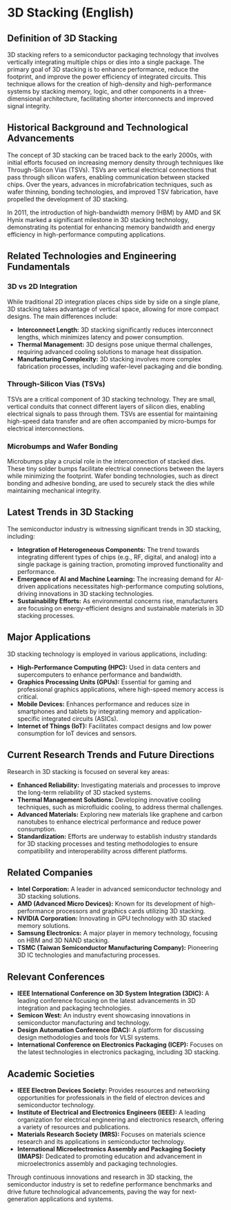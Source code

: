 # 3D Stacking (English)

## Definition of 3D Stacking
3D stacking refers to a semiconductor packaging technology that involves vertically integrating multiple chips or dies into a single package. The primary goal of 3D stacking is to enhance performance, reduce the footprint, and improve the power efficiency of integrated circuits. This technique allows for the creation of high-density and high-performance systems by stacking memory, logic, and other components in a three-dimensional architecture, facilitating shorter interconnects and improved signal integrity.

## Historical Background and Technological Advancements
The concept of 3D stacking can be traced back to the early 2000s, with initial efforts focused on increasing memory density through techniques like Through-Silicon Vias (TSVs). TSVs are vertical electrical connections that pass through silicon wafers, enabling communication between stacked chips. Over the years, advances in microfabrication techniques, such as wafer thinning, bonding technologies, and improved TSV fabrication, have propelled the development of 3D stacking. 

In 2011, the introduction of high-bandwidth memory (HBM) by AMD and SK Hynix marked a significant milestone in 3D stacking technology, demonstrating its potential for enhancing memory bandwidth and energy efficiency in high-performance computing applications.

## Related Technologies and Engineering Fundamentals
### 3D vs 2D Integration
While traditional 2D integration places chips side by side on a single plane, 3D stacking takes advantage of vertical space, allowing for more compact designs. The main differences include:
- **Interconnect Length:** 3D stacking significantly reduces interconnect lengths, which minimizes latency and power consumption.
- **Thermal Management:** 3D designs pose unique thermal challenges, requiring advanced cooling solutions to manage heat dissipation.
- **Manufacturing Complexity:** 3D stacking involves more complex fabrication processes, including wafer-level packaging and die bonding.

### Through-Silicon Vias (TSVs)
TSVs are a critical component of 3D stacking technology. They are small, vertical conduits that connect different layers of silicon dies, enabling electrical signals to pass through them. TSVs are essential for maintaining high-speed data transfer and are often accompanied by micro-bumps for electrical interconnections.

### Microbumps and Wafer Bonding
Microbumps play a crucial role in the interconnection of stacked dies. These tiny solder bumps facilitate electrical connections between the layers while minimizing the footprint. Wafer bonding technologies, such as direct bonding and adhesive bonding, are used to securely stack the dies while maintaining mechanical integrity.

## Latest Trends in 3D Stacking
The semiconductor industry is witnessing significant trends in 3D stacking, including:
- **Integration of Heterogeneous Components:** The trend towards integrating different types of chips (e.g., RF, digital, and analog) into a single package is gaining traction, promoting improved functionality and performance.
- **Emergence of AI and Machine Learning:** The increasing demand for AI-driven applications necessitates high-performance computing solutions, driving innovations in 3D stacking technologies.
- **Sustainability Efforts:** As environmental concerns rise, manufacturers are focusing on energy-efficient designs and sustainable materials in 3D stacking processes.

## Major Applications
3D stacking technology is employed in various applications, including:
- **High-Performance Computing (HPC):** Used in data centers and supercomputers to enhance performance and bandwidth.
- **Graphics Processing Units (GPUs):** Essential for gaming and professional graphics applications, where high-speed memory access is critical.
- **Mobile Devices:** Enhances performance and reduces size in smartphones and tablets by integrating memory and application-specific integrated circuits (ASICs).
- **Internet of Things (IoT):** Facilitates compact designs and low power consumption for IoT devices and sensors.

## Current Research Trends and Future Directions
Research in 3D stacking is focused on several key areas:
- **Enhanced Reliability:** Investigating materials and processes to improve the long-term reliability of 3D stacked systems.
- **Thermal Management Solutions:** Developing innovative cooling techniques, such as microfluidic cooling, to address thermal challenges.
- **Advanced Materials:** Exploring new materials like graphene and carbon nanotubes to enhance electrical performance and reduce power consumption.
- **Standardization:** Efforts are underway to establish industry standards for 3D stacking processes and testing methodologies to ensure compatibility and interoperability across different platforms.

## Related Companies
- **Intel Corporation:** A leader in advanced semiconductor technology and 3D stacking solutions.
- **AMD (Advanced Micro Devices):** Known for its development of high-performance processors and graphics cards utilizing 3D stacking.
- **NVIDIA Corporation:** Innovating in GPU technology with 3D stacked memory solutions.
- **Samsung Electronics:** A major player in memory technology, focusing on HBM and 3D NAND stacking.
- **TSMC (Taiwan Semiconductor Manufacturing Company):** Pioneering 3D IC technologies and manufacturing processes.

## Relevant Conferences
- **IEEE International Conference on 3D System Integration (3DIC):** A leading conference focusing on the latest advancements in 3D integration and packaging technologies.
- **Semicon West:** An industry event showcasing innovations in semiconductor manufacturing and technology.
- **Design Automation Conference (DAC):** A platform for discussing design methodologies and tools for VLSI systems.
- **International Conference on Electronics Packaging (ICEP):** Focuses on the latest technologies in electronics packaging, including 3D stacking.

## Academic Societies
- **IEEE Electron Devices Society:** Provides resources and networking opportunities for professionals in the field of electron devices and semiconductor technology.
- **Institute of Electrical and Electronics Engineers (IEEE):** A leading organization for electrical engineering and electronics research, offering a variety of resources and publications.
- **Materials Research Society (MRS):** Focuses on materials science research and its applications in semiconductor technology.
- **International Microelectronics Assembly and Packaging Society (IMAPS):** Dedicated to promoting education and advancement in microelectronics assembly and packaging technologies.

Through continuous innovations and research in 3D stacking, the semiconductor industry is set to redefine performance benchmarks and drive future technological advancements, paving the way for next-generation applications and systems.